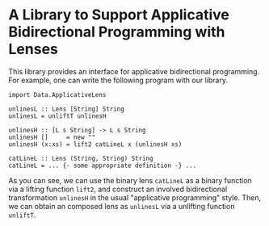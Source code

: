 A Library to Support Applicative Bidirectional Programming with Lenses
======================================================================


This library provides an interface for applicative bidirectional programming.
For example, one can write the following program with our library.


    import Data.ApplicativeLens
    
    unlinesL :: Lens [String] String
    unlinesL = unliftT unlinesH 
    
    unlinesH :: [L s String] -> L s String
    unlinesH []     = new ""
    unlinesH (x:xs) = lift2 catLineL x (unlinesH xs)
    
    catLineL :: Lens (String, String) String
    catLineL = ... {- some appropriate definition -} ...
    

As you can see, we can use the binary lens `catLineL` as a binary
function via a lifting function `lift2`, and construct an involved
bidirectional transformation `unlinesH` in the usual "applicative
programming" style. Then, we can obtain an composed lens as `unlinesL`
via a unlifting function `unliftT`.



